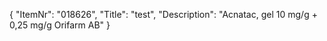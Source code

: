 {
  "ItemNr": "018626",
  "Title": "test",
  "Description": "Acnatac, gel 10 mg/g + 0,25 mg/g Orifarm AB"
}